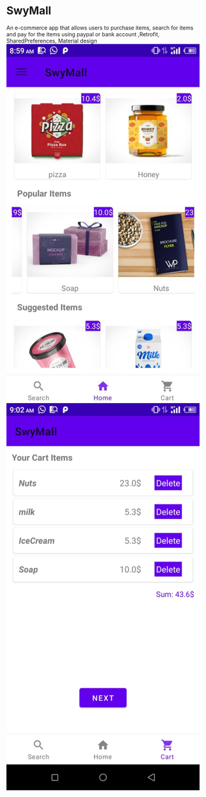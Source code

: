 # SwyMall
An e-commerce app that allows users to purchase items, search for items and pay for the items using paypal or bank account ,Retrofit, SharedPreferences, Material design
![](https://github.com/henrykash/SwyMall/blob/master/IMG-20200731-WA0023.jpg) 
![](https://github.com/henrykash/SwyMall/blob/master/IMG-20200731-WA0018.jpg)

